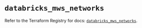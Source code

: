 # `databricks_mws_networks`

Refer to the Terraform Registry for docs: [`databricks_mws_networks`](https://registry.terraform.io/providers/databricks/databricks/1.83.0/docs/resources/mws_networks).
